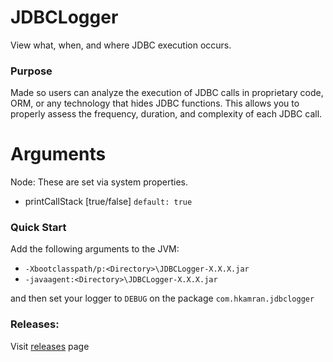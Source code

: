 # JDBCLogger
View what, when, and where JDBC execution occurs.

### Purpose
Made so users can analyze the execution of JDBC calls in proprietary code, ORM, or any technology that hides JDBC functions.
This allows you to properly assess the frequency, duration, and complexity of each JDBC call.

# Arguments
Node: These are set via system properties.

- printCallStack [true/false] `default: true`

### Quick Start
Add the following arguments to the JVM:

- `-Xbootclasspath/p:<Directory>\JDBCLogger-X.X.X.jar`
- `-javaagent:<Directory>\JDBCLogger-X.X.X.jar`

and then set your logger to `DEBUG` on the package `com.hkamran.jdbclogger`

### Releases:
Visit [releases](http://hkamran.info/projects/jdbclogger/releases) page
	
	
